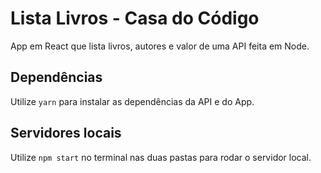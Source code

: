 # Lista Livros - Casa do Código

App em React que lista livros, autores e valor de uma API feita em Node.

## Dependências

Utilize `yarn` para instalar as dependências da API e do App.

## Servidores locais

Utilize `npm start` no terminal nas duas pastas para rodar o servidor local.
